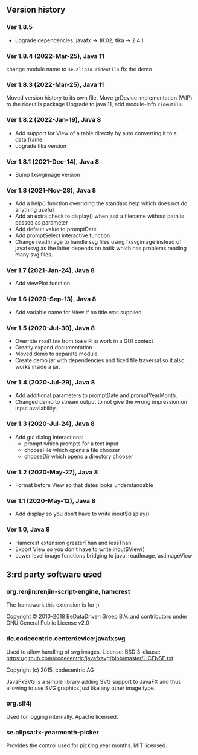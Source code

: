 ## Version history

### Ver 1.8.5
- upgrade dependencies: javafx -> 18.02, tika -> 2.4.1

### Ver 1.8.4 (2022-Mar-25), Java 11
change module name to `se.alipsa.rideutils`
fix the demo

### Ver 1.8.3 (2022-Mar-25), Java 11
Moved version history to its own file.
Move grDevice implementation (WIP) to the rideutils package
Upgrade to java 11, add module-info `rideutils`

### Ver 1.8.2 (2022-Jan-19), Java 8
- Add support for View of a table directly by auto converting it to a data.frame
- upgrade tika version

### Ver 1.8.1 (2021-Dec-14), Java 8
- Bump fxsvgimage version

### Ver 1.8 (2021-Nov-28), Java 8
- Add a help() function overriding the standard help which does not do anything useful
- Add an extra check to display() when just a filename without path is passed as parameter
- Add default value to promptDate
- Add promptSelect interactive function
- Change readImage to handle svg files using fxsvgimage instead of javafxsvg as the latter depends on batik
  which has problems reading many svg files.

### Ver 1.7 (2021-Jan-24), Java 8
- Add viewPlot function

### Ver 1.6 (2020-Sep-13), Java 8
- Add variable name for View if no title was supplied.

### Ver 1.5 (2020-Jul-30), Java 8
- Override `readline` from base R to work in a GUI context
- Greatly expand documentation
- Moved demo to separate module
- Create demo jar with dependencies and fixed file traversal so it also works inside a jar.

### Ver 1.4 (2020-Jul-29), Java 8
- Add additional parameters to promptDate and promptYearMonth.
- Changed demo to stream output to not give the wrong impression on input availability.

### Ver 1.3 (2020-Jul-24), Java 8
- Add gui dialog interactions:
    - prompt which prompts for a text input
    - chooseFile which opens a file chooser
    - chooseDir which opens a directory chooser

### Ver 1.2 (2020-May-27), Java 8
- Format before View so that dates looks understandable

### Ver 1.1 (2020-May-12), Java 8
- Add display so you don't have to write inout$display()

### Ver 1.0, Java 8
- Hamcrest extension greaterThan and lessThan
- Export View so you don't have to write inout$View()
- Lower level image functions bridging to java: readImage, as.imageView

## 3:rd party software used

### org.renjin:renjin-script-engine, hamcrest
The framework this extension is for ;)

Copyright © 2010-2018 BeDataDriven Groep B.V. and contributors under GNU General Public License v2.0

### de.codecentric.centerdevice:javafxsvg
Used to allow handling of svg images. License: BSD 3-clause: https://github.com/codecentric/javafxsvg/blob/master/LICENSE.txt

Copyright (c) 2015, codecentric AG

JavaFxSVG is a simple library adding SVG support to JavaFX and thus allowing to use SVG graphics just like any other image type.

### org.slf4j
Used for logging internally. Apache licensed.

### se.alipsa:fx-yearmonth-picker
Provides the control used for picking year months. MIT licensed.